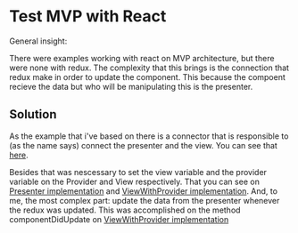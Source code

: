 # Test MVP with React

General insight:

There were examples working with react on MVP architecture, but there were none with redux. The complexity that this brings is the connection that redux make in order to update the component. This because the compoent recieve the data but who will be manipulating this is the presenter.

## Solution

As the example that i've based on there is a connector that is responsible to (as the name says) connect the presenter and the view. You can see that [here](src/utils/mvpBuilder.tsx).

Besides that was nescessary to set the view variable and the provider variable on the Provider and View respectively. That you can see on [Presenter implementation](./src/utils/presenter.ts) and [ViewWithProvider implementation](src/utils/viewWithProvider.ts). And, to me, the most complex part: update the data from the presenter whenever the redux was updated. This was accomplished on the method componentDidUpdate on [ViewWithProvider implementation](src/utils/viewWithProvider.ts)